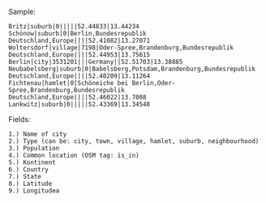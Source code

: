 Sample:

    Britz|suburb|0|||||52.44833|13.44234
    Schönow|suburb|0|Berlin,Bundesrepublik Deutschland,Europe||||52.41082|13.27071
    Woltersdorf|village|7198|Oder-Spree,Brandenburg,Bundesrepublik Deutschland,Europe||||52.44953|13.75615
    Berlin|city|3531201|||Germany||52.51703|13.38885
    Neubabelsberg|suburb|0|Babelsberg,Potsdam,Brandenburg,Bundesrepublik Deutschland,Europe||||52.40209|13.11264
    Fichtenau|hamlet|0|Schöneiche bei Berlin,Oder-Spree,Brandenburg,Bundesrepublik Deutschland,Europe||||52.46022|13.7008
    Lankwitz|suburb|0|||||52.43369|13.34548

Fields:

    1.) Name of city
    2.) Type (can be: city, town, village, hamlet, suburb, neighbourhood)
    3.) Population
    4.) Common location (OSM tag: is_in)
    5.) Kontinent
    6.) Country
    7.) State
    8.) Latitude
    9.) Longitudea
